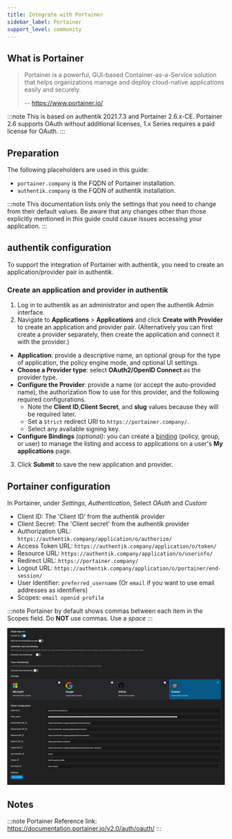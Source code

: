 ```yaml
---
title: Integrate with Portainer
sidebar_label: Portainer
support_level: community
---
```


## What is Portainer

> Portainer is a powerful, GUI-based Container-as-a-Service solution that helps organizations manage and deploy cloud-native applications easily and securely.
>
> -- https://www.portainer.io/

:::note
This is based on authentik 2021.7.3 and Portainer 2.6.x-CE. Portainer 2.6 supports OAuth without additional licenses, 1.x Series requires a paid license for OAuth.
:::

## Preparation

The following placeholders are used in this guide:

- `portainer.company` is the FQDN of Portainer installation.
- `authentik.company` is the FQDN of authentik installation.

:::note
This documentation lists only the settings that you need to change from their default values. Be aware that any changes other than those explicitly mentioned in this guide could cause issues accessing your application.
:::

## authentik configuration

To support the integration of Portainer with authentik, you need to create an application/provider pair in authentik.

### Create an application and provider in authentik

1. Log in to authentik as an administrator and open the authentik Admin interface.
2. Navigate to **Applications** > **Applications** and click **Create with Provider** to create an application and provider pair. (Alternatively you can first create a provider separately, then create the application and connect it with the provider.)

- **Application**: provide a descriptive name, an optional group for the type of application, the policy engine mode, and optional UI settings.
- **Choose a Provider type**: select **OAuth2/OpenID Connect** as the provider type.
- **Configure the Provider**: provide a name (or accept the auto-provided name), the authorization flow to use for this provider, and the following required configurations.
    - Note the **Client ID**,**Client Secret**, and **slug** values because they will be required later.
    - Set a `Strict` redirect URI to `https://portainer.company/`.
    - Select any available signing key.
- **Configure Bindings** _(optional)_: you can create a [binding](/docs/add-secure-apps/flows-stages/bindings/) (policy, group, or user) to manage the listing and access to applications on a user's **My applications** page.

3. Click **Submit** to save the new application and provider.

## Portainer configuration

In Portainer, under _Settings_, _Authentication_, Select _OAuth_ and _Custom_

- Client ID: The 'Client ID' from the authentik provider
- Client Secret: The 'Client secret' from the authentik provider
- Authorization URL: `https://authentik.company/application/o/authorize/`
- Access Token URL: `https://authentik.company/application/o/token/`
- Resource URL: `https://authentik.company/application/o/userinfo/`
- Redirect URL: `https://portainer.company/`
- Logout URL: `https://authentik.company/application/o/portainer/end-session/`
- User Identifier: `preferred_username` (Or `email` if you want to use email addresses as identifiers)
- Scopes: `email openid profile`

:::note
Portainer by default shows commas between each item in the Scopes field. Do **NOT** use commas. Use a _space_
:::

![](./port1.png)

## Notes

:::note
Portainer Reference link: https://documentation.portainer.io/v2.0/auth/oauth/
:::
